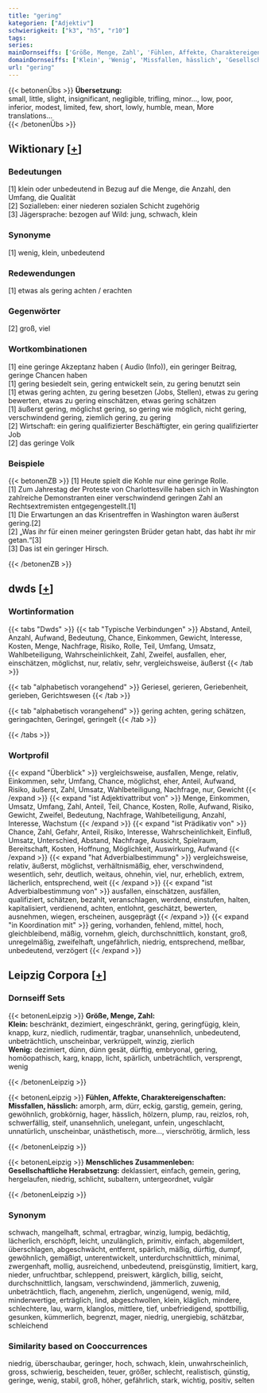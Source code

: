 ```yaml
---
title: "gering"
kategorien: ["Adjektiv"]
schwierigkeit: ["k3", "h5", "r10"]
tags:
series:
mainDornseiffs: ['Größe, Menge, Zahl', 'Fühlen, Affekte, Charaktereigenschaften', 'Menschliches Zusammenleben']
domainDornseiffs: ['Klein', 'Wenig', 'Missfallen, hässlich', 'Gesellschaftliche Herabsetzung']
url: "gering"
---
```


{{< betonenÜbs >}}
**Übersetzung:**  
small, little, slight, insignificant, negligible, trifling, minor..., low, poor, inferior, modest, limited, few, short, lowly, humble, mean, More translations...  
{{< /betonenÜbs >}}

## Wiktionary [[+](https://de.wiktionary.org/wiki/gering)]

### Bedeutungen
[1] klein oder unbedeutend in Bezug auf die Menge, die Anzahl, den Umfang, die Qualität  
[2] Sozialleben: einer niederen sozialen Schicht zugehörig  
[3] Jägersprache: bezogen auf Wild: jung, schwach, klein  

### Synonyme
[1] wenig, klein, unbedeutend  

### Redewendungen
[1] etwas als gering achten / erachten  

### Gegenwörter
[2] groß, viel  

### Wortkombinationen
[1] eine geringe Akzeptanz haben ( Audio (Info)), ein geringer Beitrag, geringe Chancen haben  
[1] gering besiedelt sein, gering entwickelt sein, zu gering benutzt sein  
[1] etwas gering achten, zu gering besetzen (Jobs, Stellen), etwas zu gering bewerten, etwas zu gering einschätzen, etwas gering schätzen  
[1] äußerst gering, möglichst gering, so gering wie möglich, nicht gering, verschwindend gering, ziemlich gering, zu gering  
[2] Wirtschaft: ein gering qualifizierter Beschäftigter, ein gering qualifizierter Job  
[2] das geringe Volk  

### Beispiele
{{< betonenZB >}}
[1] Heute spielt die Kohle nur eine geringe Rolle.  
[1] Zum Jahrestag der Proteste von Charlottesville haben sich in Washington zahlreiche Demonstranten einer verschwindend geringen Zahl an Rechtsextremisten entgegengestellt.[1]  
[1] Die Erwartungen an das Krisentreffen in Washington waren äußerst gering.[2]  
[2] „Was ihr für einen meiner geringsten Brüder getan habt, das habt ihr mir getan.“[3]  
[3] Das ist ein geringer Hirsch.  

{{< /betonenZB >}}


## dwds [[+](https://www.dwds.de/wb/gering)]

### Wortinformation
{{< tabs "Dwds" >}}
{{< tab "Typische Verbindungen" >}}
Abstand, Anteil, Anzahl, Aufwand, Bedeutung, Chance, Einkommen, Gewicht, Interesse, Kosten, Menge, Nachfrage, Risiko, Rolle, Teil, Umfang, Umsatz, Wahlbeteiligung, Wahrscheinlichkeit, Zahl, Zweifel, ausfallen, eher, einschätzen, möglichst, nur, relativ, sehr, vergleichsweise, äußerst
{{< /tab >}}

{{< tab "alphabetisch vorangehend" >}}
Geriesel, gerieren, Geriebenheit, gerieben, Gerichtswesen
{{< /tab >}}

{{< tab "alphabetisch vorangehend" >}}
gering achten, gering schätzen, geringachten, Geringel, geringelt
{{< /tab >}}

{{< /tabs >}}

### Wortprofil
{{< expand "Überblick" >}} vergleichsweise, ausfallen, Menge, relativ, Einkommen, sehr, Umfang, Chance, möglichst, eher, Anteil, Aufwand, Risiko, äußerst, Zahl, Umsatz, Wahlbeteiligung, Nachfrage, nur, Gewicht {{< /expand >}}
{{< expand "ist Adjektivattribut von" >}} Menge, Einkommen, Umsatz, Umfang, Zahl, Anteil, Teil, Chance, Kosten, Rolle, Aufwand, Risiko, Gewicht, Zweifel, Bedeutung, Nachfrage, Wahlbeteiligung, Anzahl, Interesse, Wachstum {{< /expand >}}
{{< expand "ist Prädikativ von" >}} Chance, Zahl, Gefahr, Anteil, Risiko, Interesse, Wahrscheinlichkeit, Einfluß, Umsatz, Unterschied, Abstand, Nachfrage, Aussicht, Spielraum, Bereitschaft, Kosten, Hoffnung, Möglichkeit, Auswirkung, Aufwand {{< /expand >}}
{{< expand "hat Adverbialbestimmung" >}} vergleichsweise, relativ, äußerst, möglichst, verhältnismäßig, eher, verschwindend, wesentlich, sehr, deutlich, weitaus, ohnehin, viel, nur, erheblich, extrem, lächerlich, entsprechend, weit {{< /expand >}}
{{< expand "ist Adverbialbestimmung von" >}} ausfallen, einschätzen, ausfällen, qualifiziert, schätzen, bezahlt, veranschlagen, werdend, einstufen, halten, kapitalisiert, verdienend, achten, entlohnt, geschätzt, bewerten, ausnehmen, wiegen, erscheinen, ausgeprägt {{< /expand >}}
{{< expand "in Koordination mit" >}} gering, vorhanden, fehlend, mittel, hoch, gleichbleibend, mäßig, vornehm, gleich, durchschnittlich, konstant, groß, unregelmäßig, zweifelhaft, ungefährlich, niedrig, entsprechend, meßbar, unbedeutend, verzögert {{< /expand >}}

## Leipzig Corpora [[+](https://corpora.uni-leipzig.de/en/res?word=gering&corpusId=deu_newscrawl-public_2018)]

### Dornseiff Sets
{{< betonenLeipzig >}}
**Größe, Menge, Zahl:**  
**Klein:** beschränkt, dezimiert, eingeschränkt, gering, geringfügig, klein, knapp, kurz, niedlich, rudimentär, tragbar, unansehnlich, unbedeutend, unbeträchtlich, unscheinbar, verkrüppelt, winzig, zierlich  
**Wenig:** dezimiert, dünn, dünn gesät, dürftig, embryonal, gering, homöopathisch, karg, knapp, licht, spärlich, unbeträchtlich, versprengt, wenig  

{{< /betonenLeipzig >}}


{{< betonenLeipzig >}}
**Fühlen, Affekte, Charaktereigenschaften:**  
**Missfallen, hässlich:** amorph, arm, dürr, eckig, garstig, gemein, gering, gewöhnlich, grobkörnig, hager, hässlich, hölzern, plump, rau, reizlos, roh, schwerfällig, steif, unansehnlich, unelegant, unfein, ungeschlacht, unnatürlich, unscheinbar, unästhetisch, more..., vierschrötig, ärmlich, less  

{{< /betonenLeipzig >}}


{{< betonenLeipzig >}}
**Menschliches Zusammenleben:**  
**Gesellschaftliche Herabsetzung:** deklassiert, einfach, gemein, gering, hergelaufen, niedrig, schlicht, subaltern, untergeordnet, vulgär  

{{< /betonenLeipzig >}}

### Synonym
schwach, mangelhaft, schmal, ertragbar, winzig, lumpig, bedächtig, lächerlich, erschöpft, leicht, unzulänglich, primitiv, einfach, abgemildert, überschlagen, abgeschwächt, entfernt, spärlich, mäßig, dürftig, dumpf, gewöhnlich, gemäßigt, unterentwickelt, unterdurchschnittlich, minimal, zwergenhaft, mollig, ausreichend, unbedeutend, preisgünstig, limitiert, karg, nieder, unfruchtbar, schleppend, preiswert, kärglich, billig, seicht, durchschnittlich, langsam, verschwindend, jämmerlich, zuwenig, unbeträchtlich, flach, angenehm, zierlich, ungenügend, wenig, mild, minderwertige, erträglich, lind, abgeschwollen, klein, kläglich, mindere, schlechtere, lau, warm, klanglos, mittlere, tief, unbefriedigend, spottbillig, gesunken, kümmerlich, begrenzt, mager, niedrig, unergiebig, schätzbar, schleichend


### Similarity based on Cooccurrences
niedrig, überschaubar, geringer, hoch, schwach, klein, unwahrscheinlich, gross, schwierig, bescheiden, teuer, größer, schlecht, realistisch, günstig, geringe, wenig, stabil, groß, höher, gefährlich, stark, wichtig, positiv, selten

